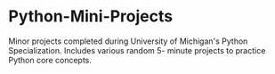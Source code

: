 # Python-Mini-Projects
Minor projects completed during University of Michigan's Python Specialization.
Includes various random 5- minute projects to practice Python core concepts.
